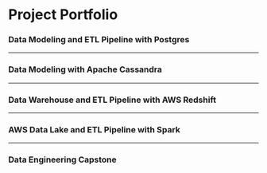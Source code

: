 # Project Portfolio


### Data Modeling and ETL Pipeline with Postgres

---

### Data Modeling with Apache Cassandra

---

### Data Warehouse and ETL Pipeline with AWS Redshift


---

### AWS Data Lake and ETL Pipeline with Spark


---

### Data Engineering Capstone
